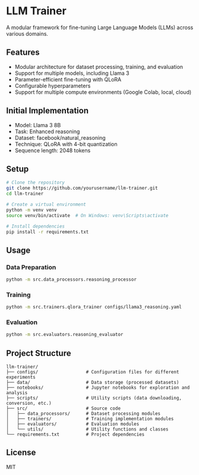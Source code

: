 # LLM Trainer

A modular framework for fine-tuning Large Language Models (LLMs) across various domains.

## Features

- Modular architecture for dataset processing, training, and evaluation
- Support for multiple models, including Llama 3
- Parameter-efficient fine-tuning with QLoRA
- Configurable hyperparameters
- Support for multiple compute environments (Google Colab, local, cloud)

## Initial Implementation

- Model: Llama 3 8B
- Task: Enhanced reasoning
- Dataset: facebook/natural_reasoning
- Technique: QLoRA with 4-bit quantization
- Sequence length: 2048 tokens

## Setup

```bash
# Clone the repository
git clone https://github.com/yourusername/llm-trainer.git
cd llm-trainer

# Create a virtual environment
python -m venv venv
source venv/bin/activate  # On Windows: venv\Scripts\activate

# Install dependencies
pip install -r requirements.txt
```

## Usage

### Data Preparation

```bash
python -m src.data_processors.reasoning_processor
```

### Training

```bash
python -m src.trainers.qlora_trainer configs/llama3_reasoning.yaml
```

### Evaluation

```bash
python -m src.evaluators.reasoning_evaluator
```

## Project Structure

```
llm-trainer/
├── configs/                  # Configuration files for different experiments
├── data/                     # Data storage (processed datasets)
├── notebooks/                # Jupyter notebooks for exploration and analysis
├── scripts/                  # Utility scripts (data downloading, conversion, etc.)
├── src/                      # Source code
│   ├── data_processors/      # Dataset processing modules
│   ├── trainers/             # Training implementation modules
│   ├── evaluators/           # Evaluation modules
│   └── utils/                # Utility functions and classes
└── requirements.txt          # Project dependencies
```

## License

MIT